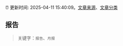 :alarm_clock: 更新时间: 2025-04-11 15:40:09。[文章来源](/README.md)、[文章分类](/TAGS.md)

## 报告


> 关键字：`报告`、`月报`



